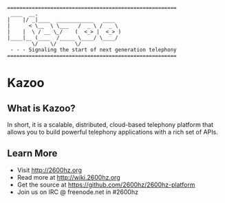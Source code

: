 ````
=======================================================
 ____  __.                           
|    |/ _|____  ____________   ____  
|      < \__  \ \___   /  _ \ /  _ \ 
|    |  \ / __ \_/    (  <_> |  <_> )
|____|__ (____  /_____ \____/ \____/ 
        \/    \/      \/             
 - - - Signaling the start of next generation telephony
=======================================================
````

Kazoo
=====

What is Kazoo?
--------------

In short, it is a scalable, distributed, cloud-based telephony platform that allows you to build powerful telephony applications with a rich set of APIs.

Learn More
----------

* Visit http://2600hz.org
* Read more at http://wiki.2600hz.org
* Get the source at https://github.com/2600hz/2600hz-platform
* Join us on IRC @ freenode.net in #2600hz
